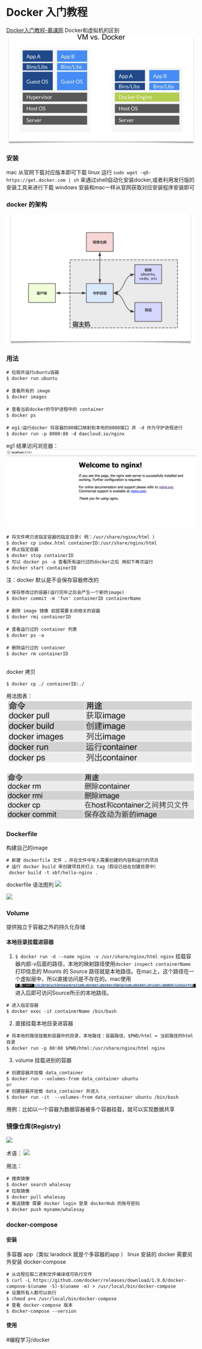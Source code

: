 # Docker 入门教程
[Docker入门教程-慕课网](https://www.imooc.com/learn/867)
Docker和虚拟机的区别
![](images/E52544D5-0B8C-40EA-BCE0-974B170F426A.png)


### 安装
mac 从官网下载对应版本即可下载
linux 运行 `sudo wget -qO- https://get.docker.com | sh` 来通过shell自动化安装docker,或者利用发行版的安装工具来进行下载
windows 安装和mac一样从官网获取对应安装程序安装即可

### docker 的架构
![](images/4CA0FA1D-5E61-414E-B03A-67B6E46CF72B.png)


### 用法
```
# 拉取并运行ubuntu容器
$ docker run ubuntu 

# 查看所有的 image
$ docker images

# 查看当前docker的守护进程中的 container
$ docker ps

# eg1:运行docker 将容器的80端口映射到本地的8080端口 并 -d 作为守护进程进行
$ docker run -p 8080:80 -d daocloud.io/nginx
```

eg1 结果访问浏览器：
![](images/61F2E770-D628-4A17-8330-410CC262CA09.png)

```
# 将文件拷贝进指定容器的指定目录( 例：/usr/share/nginx/html )
$ docker cp index.html containerID:/usr/share/nginx/html
# 停止指定容器
$ docker stop containerID
# 可以 docker ps -a 查看所有运行过的docker之后 用如下再次运行
$ docker start containerID
```

注：docker 默认是不会保存容器修改的

```
# 保存修改过的容器(运行完毕之后会产生一个新的image)
$ docker commit -m 'fun' containerID containerName 

# 删除 image 镜像 前提需要关闭相关的容器
$ docker rmi containerID

# 查看运行过的 container 列表
$ docker ps -a

# 删除运行过的 container
$ docker rm containerID


```

docker 拷贝
```
$ docker cp ./ containerID:./
```

用法图表：
![](images/2A4CF6E9-9C27-4974-AF63-82869B55EF3E.png)
![](images/F5923176-98F4-4CEA-95D6-2C415CE02371.png)


### Dockerfile
构建自己的image
```
# 新建 dockerfile 文件 ，并在文件中写入需要创建的内容和运行的项目
# 运行 docker build 来创建项目并打上 tag（假设已经在创建目录中）
 docker build -t xbf/hello-nginx .
```

dockerfile 语法图列
![](image:images/6ECA0935-36C3-4316-B891-55591F382646.png)

![](image:images/821A603E-9C43-4355-B3BA-F98C3E691CE3.png)

### Volume
提供独立于容器之外的持久化存储
#### 本地目录挂载进容器
1. `$ docker run -d --name nginx -v /usr/share/nginx/html nginx` 挂载容器内部-v后面的路径，本地的映射路径使用`docker inspect containerName`打印信息的 Mounts 的 Source 路径就是本地路径。在mac上，这个路径在一个虚拟层中，所以直接访问是不存在的。mac使用
![](images/4C3C39F1-4512-4993-BF21-8DD2F4B88E30.png)
进入后即可访问Source所示的本地路径。

```
# 进入指定容器
$ docker exec -it containerName /bin/bash
```

2. 直接挂载本地目录进容器
```
# 将本地的路径挂载到容器中的目录，本地路径：容器路径，$PWD/html = 当前路径的html目录
$ docker run -p 80:80 $PWD/html:/usr/share/nginx/html nginx
```

3. volume 挂载进别的容器
```
# 创建容器并挂载 data_container 
$ docker run --volumes-from data_container ubuntu
or
# 创建容器并挂载 data_container 并进入
$ docker run -it  --volumes-from data_container ubuntu /bin/bash
```
用例：比如以一个容器为数据容器被多个容器挂载，就可以实现数据共享

### 镜像仓库(Registry)
![](image:images/F41203B4-A738-419B-B93F-1C555664335F.png)

术语：
![](image:images/0F6D8A9C-E839-4963-9A31-59465306AA3B.png)

用法：
```
# 搜索镜像
$ docker search whalesay
# 拉取镜像
$ docker pull whalesay
# 推送镜像 需要 docker login 登录 dockerHub 的账号密码
$ docker push myname/whalesay
```


### docker-compose
#### 安装
多容器 app（类似 laradock 就是个多容器的app ）
linux 安装的 docker 需要另外安装 docker-compose 
```
# 从远程拉取二进制文件编译成可执行文件
$ curl -L https://github.com/docker/releases/download/1.9.0/docker-compose-$(uname -S)-$(uname -m) > /usr/local/bin/docker-compose
# 设置所有人都可以执行
$ chmod a+x /usr/local/bin/docker-compose
# 查看 docker-compose 版本
$ docker-compose --version
```

#### 使用


#编程学习/docker
